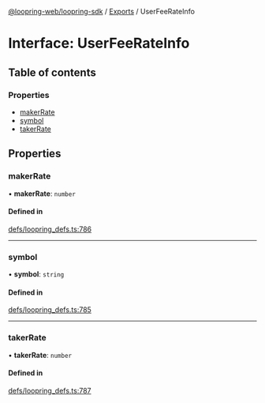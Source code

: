 [@loopring-web/loopring-sdk](../README.md) / [Exports](../modules.md) / UserFeeRateInfo

# Interface: UserFeeRateInfo

## Table of contents

### Properties

- [makerRate](UserFeeRateInfo.md#makerrate)
- [symbol](UserFeeRateInfo.md#symbol)
- [takerRate](UserFeeRateInfo.md#takerrate)

## Properties

### makerRate

• **makerRate**: `number`

#### Defined in

[defs/loopring_defs.ts:786](https://github.com/Loopring/loopring_sdk/blob/f91f904/src/defs/loopring_defs.ts#L786)

___

### symbol

• **symbol**: `string`

#### Defined in

[defs/loopring_defs.ts:785](https://github.com/Loopring/loopring_sdk/blob/f91f904/src/defs/loopring_defs.ts#L785)

___

### takerRate

• **takerRate**: `number`

#### Defined in

[defs/loopring_defs.ts:787](https://github.com/Loopring/loopring_sdk/blob/f91f904/src/defs/loopring_defs.ts#L787)
